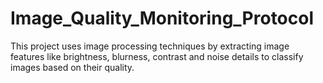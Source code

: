 # Image_Quality_Monitoring_Protocol

This project uses image processing techniques by extracting image features like brightness, blurness, contrast and noise details to classify images based on their quality.
